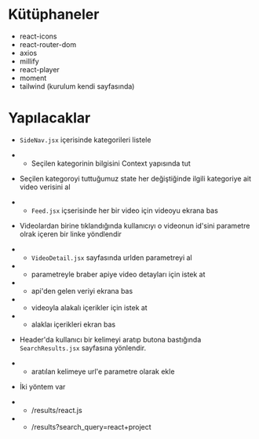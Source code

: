 # Kütüphaneler

- react-icons
- react-router-dom
- axios
- millify
- react-player
- moment
- tailwind (kurulum kendi sayfasında)

# Yapılacaklar

- `SideNav.jsx` içerisinde kategorileri listele
- - Seçilen kategorinin bilgisini Context yapısında tut

- Seçilen kategoroyi tuttuğumuz state her değiştiğinde ilgili kategoriye ait video verisini al
- - `Feed.jsx` içserisinde her bir video için videoyu ekrana bas

- Videolardan birine tıklandığında kullanıcıyı o videonun id'sini parametre olrak içeren bir linke yöndlendir
- - `VideoDetail.jsx` sayfasında urlden parametreyi al
- - parametreyle braber apiye video detayları için istek at
- - api'den gelen veriyi ekrana bas
- - videoyla alakalı içerikler için istek at
- - alaklaı içerikleri ekran bas

- Header'da kullanıcı bir kelimeyi aratıp butona bastığında `SearchResults.jsx` sayfasına yönlendir.
- - aratılan kelimeye url'e parametre olarak ekle

- İki yöntem var
- - /results/react.js

- - /results?search_query=react+project

